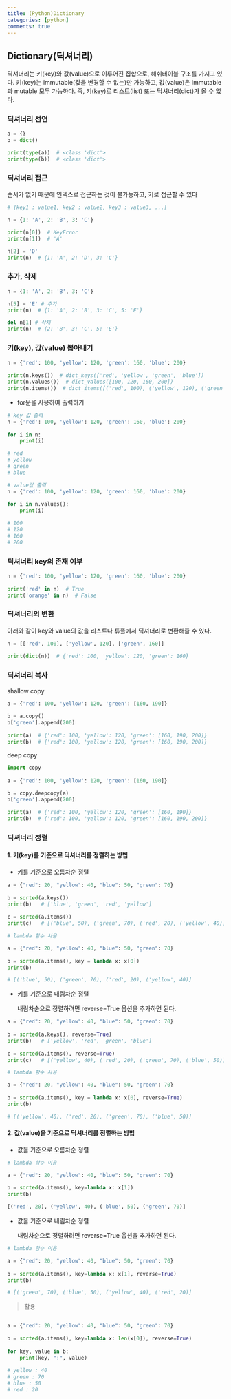 ```yaml
---
title: (Python)Dictionary 
categories: [python]
comments: true
---
```


## Dictionary(딕셔너리)
딕셔너리는 키(key)와 값(value)으로 이루어진 집합으로, 해쉬테이블 구조를 가지고 있다.
키(key)는 immutable(값을 변경할 수 없는)만 가능하고, 값(value)은 immutable과 mutable 모두 가능하다. 즉, 키(key)로 리스트(list) 또는 딕셔너리(dict)가 올 수 없다.

### 딕셔너리 선언
```python
a = {}
b = dict()

print(type(a))  # <class 'dict'>
print(type(b))  # <class 'dict'>
```

### 딕셔너리 접근
순서가 없기 때문에 인덱스로 접근하는 것이 불가능하고, 키로 접근할 수 있다
```python
# {key1 : value1, key2 : value2, key3 : value3, ...}

n = {1: 'A', 2: 'B', 3: 'C'}

print(n[0])  # KeyError
print(n[1])  # 'A'

n[2] = 'D'
print(n)  # {1: 'A', 2: 'D', 3: 'C'}
```

### 추가, 삭제
```python
n = {1: 'A', 2: 'B', 3: 'C'}

n[5] = 'E' # 추가
print(n)  # {1: 'A', 2: 'B', 3: 'C', 5: 'E'}

del n[1] # 삭제
print(n)  # {2: 'B', 3: 'C', 5: 'E'}
```

### 키(key), 값(value) 뽑아내기
```python
n = {'red': 100, 'yellow': 120, 'green': 160, 'blue': 200}
  
print(n.keys())  # dict_keys(['red', 'yellow', 'green', 'blue'])
print(n.values())  # dict_values([100, 120, 160, 200])
print(n.items())  # dict_items([('red', 100), ('yellow', 120), ('green', 160), ('blue', 200)])
```  

- for문을 사용하여 출력하기  

```python
# key 값 출력
n = {'red': 100, 'yellow': 120, 'green': 160, 'blue': 200}  
  
for i in n:  
    print(i)

# red
# yellow
# green
# blue
```

```python
# value값 출력
n = {'red': 100, 'yellow': 120, 'green': 160, 'blue': 200}  
  
for i in n.values():  
    print(i)

# 100
# 120
# 160
# 200
```

### 딕셔너리 key의 존재 여부
```python
n = {'red': 100, 'yellow': 120, 'green': 160, 'blue': 200}  
  
print('red' in n)  # True
print('orange' in n)  # False
```

### 딕셔너리의 변환
아래와 같이 key와 value의 값을 리스트나 튜플에서 딕셔너리로 변환해줄 수 있다.
```python
n = [['red', 100], ['yellow', 120], ['green', 160]]  
  
print(dict(n))  # {'red': 100, 'yellow': 120, 'green': 160}
```

### 딕셔너리 복사
shallow copy
```python
a = {'red': 100, 'yellow': 120, 'green': [160, 190]}  
  
b = a.copy()  
b['green'].append(200)  
  
print(a)  # {'red': 100, 'yellow': 120, 'green': [160, 190, 200]}
print(b)  # {'red': 100, 'yellow': 120, 'green': [160, 190, 200]}
```

deep copy
```python
import copy  
  
a = {'red': 100, 'yellow': 120, 'green': [160, 190]}  
  
b = copy.deepcopy(a)  
b['green'].append(200)  

print(a)  # {'red': 100, 'yellow': 120, 'green': [160, 190]}
print(b)  # {'red': 100, 'yellow': 120, 'green': [160, 190, 200]}
```

### 딕셔너리 정렬

#### 1. 키(key)를 기준으로 딕셔너리를 정렬하는 방법

- 키를 기준으로 오름차순 정렬  

```python
a = {"red": 20, "yellow": 40, "blue": 50, "green": 70}  
  
b = sorted(a.keys())  
print(b)   # ['blue', 'green', 'red', 'yellow']
  
c = sorted(a.items())  
print(c)   # [('blue', 50), ('green', 70), ('red', 20), ('yellow', 40)]
```

```python
# lambda 함수 사용

a = {"red": 20, "yellow": 40, "blue": 50, "green": 70}  
  
b = sorted(a.items(), key = lambda x: x[0])  
print(b) 

# [('blue', 50), ('green', 70), ('red', 20), ('yellow', 40)]
```

- 키를 기준으로 내림차순 정렬

  내림차순으로 정렬하려면 reverse=True 옵션을 추가하면 된다.

```python
a = {"red": 20, "yellow": 40, "blue": 50, "green": 70}  
  
b = sorted(a.keys(), reverse=True)  
print(b)   # ['yellow', 'red', 'green', 'blue']  
  
c = sorted(a.items(), reverse=True)  
print(c)   # [('yellow', 40), ('red', 20), ('green', 70), ('blue', 50)]  
```

```python
# lambda 함수 사용

a = {"red": 20, "yellow": 40, "blue": 50, "green": 70}  
  
b = sorted(a.items(), key = lambda x: x[0], reverse=True)  
print(b)

# [('yellow', 40), ('red', 20), ('green', 70), ('blue', 50)]
```

#### 2. 값(value)을 기준으로 딕셔너리를 정렬하는 방법

- 값을 기준으로 오름차순 정렬 

```python
# lambda 함수 이용

a = {"red": 20, "yellow": 40, "blue": 50, "green": 70}  
  
b = sorted(a.items(), key=lambda x: x[1])  
print(b)

[('red', 20), ('yellow', 40), ('blue', 50), ('green', 70)]
``` 

- 값을 기준으로 내림차순 정렬

  내림차순으로 정렬하려면 reverse=True 옵션을 추가하면 된다.

```python
# lambda 함수 이용

a = {"red": 20, "yellow": 40, "blue": 50, "green": 70}  
  
b = sorted(a.items(), key=lambda x: x[1], reverse=True)  
print(b)

# [('green', 70), ('blue', 50), ('yellow', 40), ('red', 20)]
```

> 활용
```python

a = {"red": 20, "yellow": 40, "blue": 50, "green": 70}  
  
b = sorted(a.items(), key=lambda x: len(x[0]), reverse=True)  
  
for key, value in b:  
    print(key, ":", value)
    
# yellow : 40
# green : 70
# blue : 50
# red : 20
```
